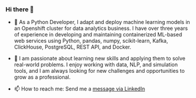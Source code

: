 ### Hi there 👋

- 🌱 As a Python Developer, I adapt and deploy machine learning models in an Openshift cluster for data analytics business.
I have over three years of experience in developing and maintaining containerized ML-based web services using Python, pandas, numpy, scikit-learn, Kafka, ClickHouse, PostgreSQL, REST API, and Docker.

- 🪻 I am passionate about learning new skills and applying them to solve real-world problems. I enjoy working with data, NLP, and simulation tools, and I am always looking for new challenges and opportunities to grow as a professional.

- 📫 How to reach me: Send me a [message via LinkedIn](https://www.linkedin.com/in/varseev/)  
  
<!--
**varsey/varsey** is a ✨ _special_ ✨ repository because its `README.md` (this file) appears on your GitHub profile.

Here are some ideas to get you started:

- 🔭 I’m currently working on ...
- 🌱 I’m currently learning ...
- 👯 I’m looking to collaborate on ...
- 🤔 I’m looking for help with ...
- 💬 Ask me about ...

- 😄 Pronouns: ...
- ⚡ Fun fact: ...

https://www.bengreenberg.dev/blog/2023-04-09-github-profile-dynamic-content

-->

